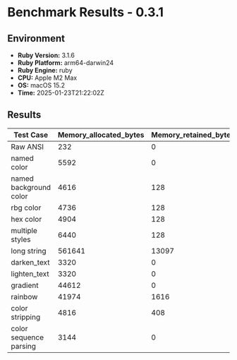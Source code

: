 # Benchmark Results - 0.3.1

## Environment

* **Ruby Version:** 3.1.6
* **Ruby Platform:** arm64-darwin24
* **Ruby Engine:** ruby
* **CPU:** Apple M2 Max
* **OS:** macOS 15.2
* **Time:** 2025-01-23T21:22:02Z

## Results

| Test Case | Memory_allocated_bytes | Memory_retained_bytes | Objects_allocated | Objects_retained | Strings_allocated | Strings_retained |
|----------|----------|----------|----------|----------|----------|----------|
| Raw ANSI | 232 | 0 | 2 | 0 | 1 | 0 |
| named color | 5592 | 0 | 82 | 0 | 22 | 0 |
| named background color | 4616 | 128 | 77 | 2 | 22 | 1 |
| rbg color | 4736 | 128 | 76 | 2 | 20 | 1 |
| hex color | 4904 | 128 | 81 | 2 | 23 | 1 |
| multiple styles | 6440 | 128 | 110 | 2 | 30 | 1 |
| long string | 561641 | 13097 | 13064 | 2 | 22 | 1 |
| darken_text | 3320 | 0 | 49 | 0 | 14 | 0 |
| lighten_text | 3320 | 0 | 49 | 0 | 14 | 0 |
| gradient | 44612 | 0 | 721 | 0 | 50 | 0 |
| rainbow | 41974 | 1616 | 659 | 28 | 50 | 0 |
| color stripping | 4816 | 408 | 81 | 8 | 22 | 2 |
| color sequence parsing | 3144 | 0 | 47 | 0 | 16 | 0 |